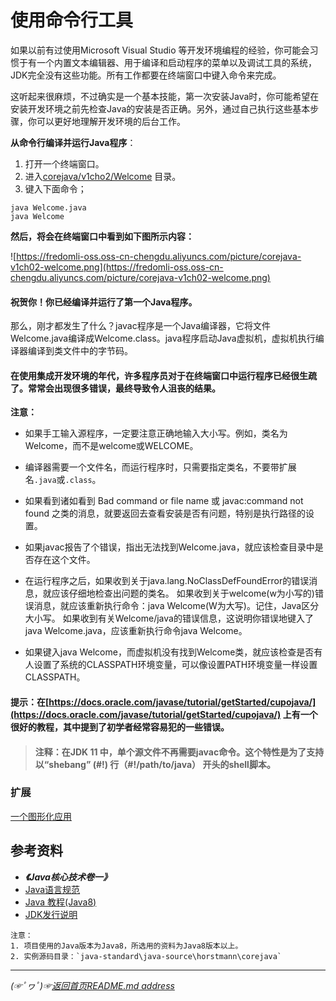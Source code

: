 # 使用命令行工具

如果以前有过使用Microsoft Visual Studio 等开发环境编程的经验，你可能会习惯于有一个内置文本编辑器、用于编译和启动程序的菜单以及调试工具的系统，JDK完全没有这些功能。所有工作都要在终端窗口中键入命令来完成。  

这听起来很麻烦，不过确实是一个基本技能，第一次安装Java时，你可能希望在安装开发环境之前先检查Java的安装是否正确。另外，通过自己执行这些基本步骤，你可以更好地理解开发环境的后台工作。  

**从命令行编译并运行Java程序**：
1. 打开一个终端窗口。
2. 进入[corejava/v1cho2/Welcome](https://github.com/fredomli/java-standard/blob/main/java-source/horstmann/corejava/v1ch02/Welcome/Welcome.java) 目录。
3. 键入下面命令；
```shell
java Welcome.java 
java Welcome
```

**然后，将会在终端窗口中看到如下图所示内容：**  

![https://fredomli-oss.oss-cn-chengdu.aliyuncs.com/picture/corejava-v1ch02-welcome.png](https://fredomli-oss.oss-cn-chengdu.aliyuncs.com/picture/corejava-v1ch02-welcome.png)

#### 祝贺你！你已经编译并运行了第一个Java程序。

那么，刚才都发生了什么？javac程序是一个Java编译器，它将文件Welcome.java编译成Welcome.class。java程序启动Java虚拟机，虚拟机执行编译器编译到类文件中的字节码。 


#### 在使用集成开发环境的年代，许多程序员对于在终端窗口中运行程序已经很生疏了。常常会出现很多错误，最终导致令人沮丧的结果。  

**注意：**
* 如果手工输入源程序，一定要注意正确地输入大小写。例如，类名为Welcome，而不是welcome或WELCOME。
* 编译器需要一个文件名，而运行程序时，只需要指定类名，不要带扩展名`.java`或`.class`。  
* 如果看到诸如看到 Bad command or file name 或 javac:command not found 之类的消息，就要返回去查看安装是否有问题，特别是执行路径的设置。  
* 如果javac报告了个错误，指出无法找到Welcome.java，就应该检查目录中是否存在这个文件。
* 在运行程序之后，如果收到关于java.lang.NoClassDefFoundError的错误消息，就应该仔细地检查出问题的类名。
如果收到关于welcome(w为小写的)错误消息，就应该重新执行命令：java Welcome(W为大写)。记住，Java区分大小写。
  如果收到有关Welcome/java的错误信息，这说明你错误地键入了java Welcome.java，应该重新执行命令java Welcome。
    
* 如果键入java Welcome，而虚拟机没有找到Welcome类，就应该检查是否有人设置了系统的CLASSPATH环境变量，可以像设置PATH环境变量一样设置CLASSPATH。  
#### 提示：在[https://docs.oracle.com/javase/tutorial/getStarted/cupojava/](https://docs.oracle.com/javase/tutorial/getStarted/cupojava/) 上有一个很好的教程，其中提到了初学者经常容易犯的一些错误。  

> #### 注释：在JDK 11 中，单个源文件不再需要javac命令。这个特性是为了支持以“shebang” (#!) 行（#!/path/to/java） 开头的shell脚本。
### 扩展
[一个图形化应用](https://github.com/fredomli/java-standard/blob/main/docs/java/core/basis/environment/exp/一个简单的命令行图形应用.md)

## 参考资料

* ***《Java核心技术卷一》***
* [Java语言规范](https://docs.oracle.com/javase/specs/jls/se8/html/index.html)
* [Java 教程(Java8)](https://docs.oracle.com/javase/tutorial/)
* [JDK发行说明](https://www.oracle.com/java/technologies/javase/jdk-relnotes-index.html)



```
注意：  
1. 项目使用的Java版本为Java8，所选用的资料为Java8版本以上。
2. 实例源码目录：`java-standard\java-source\horstmann\corejava`
```

___________
*(☞ﾟヮﾟ)☞[返回首页README.md address](https://github.com/fredomli/java-standard)*
